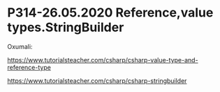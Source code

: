 # P314-26.05.2020 Reference,value types.StringBuilder

Oxumali:

https://www.tutorialsteacher.com/csharp/csharp-value-type-and-reference-type

https://www.tutorialsteacher.com/csharp/csharp-stringbuilder
